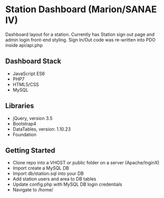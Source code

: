 # Station Dashboard (Marion/SANAE IV)

Dashboard layout for a station. Currently has Station sign out page and admin login front-end styling.
Sign In/Out code was re-written into PDO inside api/api.php


## Dashboard Stack
  * JavaScript ES6
  * PHP7
  * HTML5/CSS
  * MySQL

## Libraries
  * jQuery, version 3.5
  * Bootstrap4
  * DataTables, version: 1.10.23
  * Foundation

## Getting Started
  * Clone repo into a VHOST or public folder on a server (Apache/InginX)
  * Import create a MySQL DB
  * Import db/station.sql into your DB
  * Add station users and area to DB tables
  * Update config.php with MySQL DB login credentials
  * Navigate to <host-url>/home/
